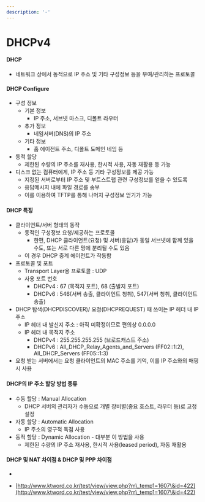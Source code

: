 ```yaml
---
description: '-'
---
```


# DHCPv4

#### DHCP

* 네트워크 상에서 동적으로 IP 주소 및 기타 구성정보 등을 부여/관리하는 프로토콜&#x20;

#### DHCP Configure

* 구성 정보
  * 기본 정보&#x20;
    * IP 주소, 서브넷 마스크, 디폴트 라우터&#x20;
  * 추가 정보&#x20;
    * 네임서버(DNS)의 IP 주소
  * 기타 정보
    * 홈 에이전트 주소, 디폴트 도메인 네임 등&#x20;
* 동적 할당&#x20;
  * 제한된 수량의 IP 주소를 재사용, 한시적 사용, 자동 재활용 등 가능&#x20;
* 디스크 없는 컴퓨터에게, IP 주소 등 기타 구성정보를 제공 가능&#x20;
  * 지정된 서버로부터 IP 주소 및 부트스트랩 관련 구성정보를 얻을 수 있도록&#x20;
  * 응답메시지 내에 파일 경로를 송부
  * 이를 이용하여 TFTP를 통해 나머지 구성정보 얻기가 가능&#x20;

#### DHCP 특징&#x20;

* 클라이언트/서버 형태의 동작&#x20;
  * 동적인 구성정보 요청/제공하는 프로토콜&#x20;
    * 한편, DHCP 클라이언트(요청) 및 서버(응답)가 동일 서브넷에 함께 있을 수도, 또는 서로 다른 망에 분리될 수도 있음&#x20;
  * 이 경우 DHCP 중계 에이전트가 작동함&#x20;
* 프로토콜 및 포트&#x20;
  * Transport Layer용 프로토콜 : UDP
  * 사용 포트 번호&#x20;
    * DHCPv4 : 67 (목적지 포트), 68 (출발지 포트)
    * DHCPv6 : 546(서버 송출, 클라이언트 청취), 547(서버 청취, 클라이언트 송출)
* DHCP 탐색(DHCPDISCOVER)/ 요청(DHCPREQUEST) 때 쓰이는 IP 헤더 내 IP 주소&#x20;
  * IP 헤더 내 발신지 주소 : 아직 미확정이므로 편의상 0.0.0.0
  * IP 헤더 내 목적지 주소
    * DHCPv4 : 255.255.255.255 (브로드캐스트 주소)
    * DHCPv6 : All\_DHCP\_Relay\_Agents\_and\_Servers (FF02::1:2), All\_DHCP\_Servers (FF05::1:3)
* 요청 받는 서버에서는 요청 클라이언트의 MAC 주소를 기억, 이를 IP 주소와의 매핑 시 사용&#x20;

#### DHCP의 IP 주소 할당 방법 종류&#x20;

* 수동 할당 : Manual Allocation
  * DHCP 서버의 관리자가 수동으로 개별 장비별(중요 호스트, 라우터 등)로 고정 설정&#x20;
* 자동 할당 : Automatic Allocation
  * IP 주소의 영구적 독점 사용&#x20;
* 동적 할당 : Dynamic Allocation - 대부분 이 방법을 사용&#x20;
  * 제한된 수량의 IP 주소 재사용, 한시적 사용(leased period), 자동 재활용&#x20;

####

#### DHCP 및 NAT 차이점 & DHCP 및 PPP 차이점&#x20;

*































* [http://www.ktword.co.kr/test/view/view.php?m\_temp1=1607\&id=422](http://www.ktword.co.kr/test/view/view.php?m\_temp1=1607\&id=422)
